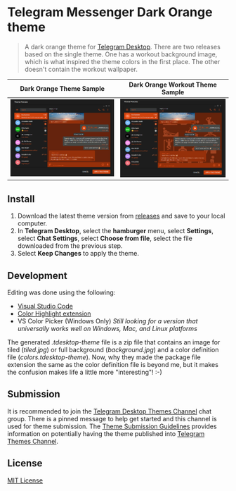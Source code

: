 # Telegram Messenger Dark Orange theme 
> A dark orange theme for [Telegram Desktop](https://desktop.telegram.org/).  There are two releases based on the single theme.  One has a workout background image, which is what inspired the theme colors in the first place.  The other doesn't contain the workout wallpaper.

| Dark Orange Theme Sample | Dark Orange Workout Theme Sample |
|--------------------------|----------------------------------|
| <img src="https://github.com/RecursiveGeek/Telegram-Theme-DarkOrange/blob/master/Sample-DarkOrange.jpg?raw=true" alt="Screenshot Sample" width="400"> | <img src="https://github.com/RecursiveGeek/Telegram-Theme-DarkOrange/blob/master/Sample-DarkOrange-Workout.jpg?raw=true" alt="Screenshot Sample" width="400"> |

## Install
1. Download the latest theme version from [releases](https://github.com/recursivegeek/telegram-theme-darkorange/releases) and save to your local computer.
2. In **Telegram Desktop**, select the **hamburger** menu, select **Settings**, select **Chat Settings**, select **Choose from file**, select the file downloaded from the previous step.
3. Select **Keep Changes** to apply the theme.

## Development
Editing was done using the following:
- [Visual Studio Code](https://code.visualstudio.com)
- [Color Highlight extension](https://github.com/sergiirocks/vscode-ext-color-highlight)
- VS Color Picker (Windows Only) *Still looking for a version that universally works well on Windows, Mac, and Linux platforms*

The generated *.tdesktop-theme* file is a zip file that contains an image for tiled (*tiled.jpg*) or full background (*background.jpg*) and a color definition file (*colors.tdesktop-theme*).  Now, why they made the package file extension the same as the color definition file is beyond me, but it makes the confusion makes life a little more "interesting"! :-)

## Submission
It is recommended to join the [Telegram Desktop Themes Channel](https://t.me/TelegramThemes) chat group.  There is a pinned message to help get started and this channel is used for theme submission.  The [Theme Submission Guidelines](https://telegra.ph/Content-Submission-Guidelines-06-04) provides information on potentially having the theme published into [Telegram Themes Channel](https://t.me/themes).

## License
[MIT License](./LICENSE)
